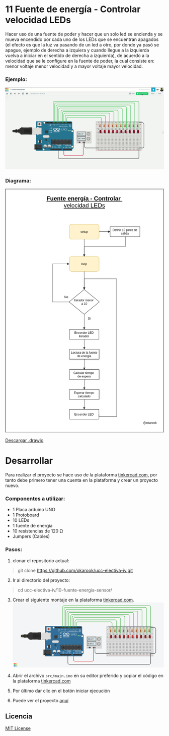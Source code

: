 # 11 Fuente de energía - Controlar velocidad LEDs

Hacer uso de una fuente de poder y hacer que un solo led se  encienda y se mueva encendido por cada uno de los LEDs que se encuentran apagados (el efecto es que la luz va pasando de un led a otro, por donde ya pasó se apague, ejemplo de derecha a izquiera y cuando llegue a la izquierda vuelva a iniciar en el sentido de derecha a izquierda), de acuerdo a la velocidad que se le configure en la fuente de poder, la cual consiste en: menor voltaje menor velocidad y a mayor voltaje mayor velocidad.

### Ejemplo:
![Ejemplo](./assets/operation.gif)

### Diagrama:
![Diagrama](./assets/diagram.png)

[Descargar .drawio](./assets/diagram.drawio)

# Desarrollar

Para realizar el proyecto se hace uso de la plataforma [tinkercad.com](https://www.tinkercad.com/), por tanto debe primero tener una cuenta en la plataforma y crear un proyecto nuevo.

### Componentes a utilizar:
- 1 Placa arduino UNO
- 1 Protoboard
- 10 LEDs
- 1 fuente de energía
- 10 resistencias de 120 Ω
- Jumpers (Cables)

### Pasos:
1. clonar el repositorio actual:
  > git clone https://github.com/okarook/ucc-electiva-iv.git

2. Ir al directorio del proyecto:
  > cd ucc-electiva-iv/10-fuente-energia-sensor/

3. Crear el siguiente montaje en la plataforma [tinkercad.com](https://www.tinkercad.com/).
![Circuito](./assets/circuitAssembly.png)

4. Abrir el archivo `src/main.ino` en su editor preferido y copiar el código en la plataforma [tinkercad.com](https://www.tinkercad.com/)

5. Por último dar clic en el botón iniciar ejecución

6. Puede ver el proyecto [aquí](https://www.tinkercad.com/things/aUlzfIJ1gLD)

## Licencia
[MIT License](./../LICENSE)
